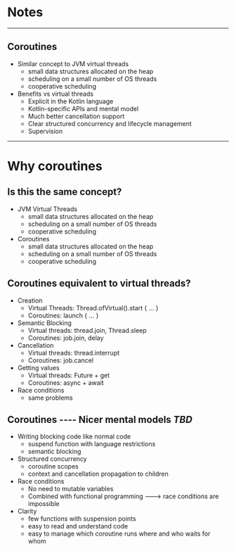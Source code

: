 # Notes

---

## Coroutines

- Similar concept to JVM virtual threads
  - small data structures allocated on the heap
  - scheduling on a small number of OS threads
  - cooperative scheduling
- Benefits vs virtual threads
  - Explicit in the Kotlin language
  - Kotlin-specific APIs and mental model
  - Much better cancellation support
  - Clear structured concurrency and lifecycle management
  - Supervision

---

# Why coroutines

## Is this the same concept?

- JVM Virtual Threads
  - small data structures allocated on the heap
  - scheduling on a small number of OS threads
  - cooperative scheduling
- Coroutines
  - small data structures allocated on the heap
  - scheduling on a small number of OS threads
  - cooperative scheduling

## Coroutines equivalent to virtual threads?

- Creation
  - Virtual Threads: Thread.ofVirtual().start { ... }
  - Coroutines: launch { ... }
- Semantic Blocking
  - Virtual threads: thread.join, Thread.sleep
  - Coroutines: job.join, delay
- Cancellation
  - Virtual threads: thread.interrupt
  - Coroutines: job.cancel
- Getting values
  - Virtual threads: Future + get
  - Coroutines: async + await
- Race conditions
  - same problems

## Coroutines ---- Nicer mental models *TBD*

- Writing blocking code like normal code
  - suspend function with language restrictions
  - semantic blocking
- Structured concurrency
  - coroutine scopes
  - context and cancellation propagation to children
- Race conditions
  - No need to mutable variables
  - Combined with functional programming ---> race conditions are impossible
- Clarity
  - few functions with suspension points
  - easy to read and understand code
  - easy to manage which coroutine runs where and who waits for whom